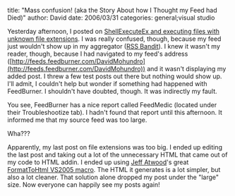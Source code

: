 
title: "Mass confusion! (aka the Story About how I Thought my Feed had Died)"
author: David
date: 2006/03/31
categories: general;visual studio

Yesterday afternoon, I posted on [ShellExecuteEx and executing files with unknown file extensions](http://www.mohundro.com/blog/PermaLink,guid,2e837c6d-a5b5-4eb1-a679-b375d27b3d06.aspx). I was really confused, though, because my feed just wouldn't show up in my aggregator ([RSS Bandit](http://www.rssbandit.org)). I knew it wasn't my reader, though, because I had navigated to my feed's address ([http://feeds.feedburner.com/DavidMohundro](http://feeds.feedburner.com/DavidMohundro)) and it wasn't displaying my added post. I threw a few test posts out there but nothing would show up. I'll admit, I couldn't help but wonder if something had happened with FeedBurner. I shouldn't have doubted, though. It was indirectly my fault.

You see, FeedBurner has a nice report called FeedMedic (located under their Troubleshootize tab). I hadn't found that report until this afternoon. It informed me that my source feed was too large. 

Wha??? 

Apparently, my last post on file extensions was too big. I ended up editing the last post and taking out a lot of the unnecessary HTML that came out of my code to HTML addin. I ended up using [Jeff Atwood](http://www.codinghorror.com/blog/)'s great [FormatToHtml VS2005 macro](http://www.codinghorror.com/blog/archives/000429.html). The HTML it generates is a lot simpler, but also a lot cleaner. That solution alone dropped my post under the "large" size. Now everyone can happily see my posts again!

